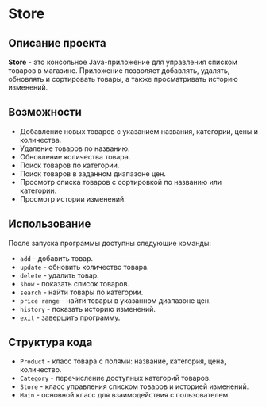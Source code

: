 # Store

## Описание проекта
**Store** - это консольное Java-приложение для управления списком товаров в магазине. Приложение позволяет добавлять, удалять, обновлять и сортировать товары, а также просматривать историю изменений.

## Возможности
- Добавление новых товаров с указанием названия, категории, цены и количества.
- Удаление товаров по названию.
- Обновление количества товара.
- Поиск товаров по категории.
- Поиск товаров в заданном диапазоне цен.
- Просмотр списка товаров с сортировкой по названию или категории.
- Просмотр истории изменений.


## Использование
После запуска программы доступны следующие команды:
- `add` - добавить товар.
- `update` - обновить количество товара.
- `delete` - удалить товар.
- `show` - показать список товаров.
- `search` - найти товары по категории.
- `price range` - найти товары в указанном диапазоне цен.
- `history` - показать историю изменений.
- `exit` - завершить программу.

## Структура кода
- `Product` - класс товара с полями: название, категория, цена, количество.
- `Category` - перечисление доступных категорий товаров.
- `Store` - класс управления списком товаров и историей изменений.
- `Main` - основной класс для взаимодействия с пользователем.


